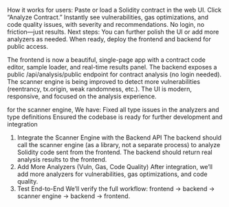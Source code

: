 How it works for users:
Paste or load a Solidity contract in the web UI.
Click “Analyze Contract.”
Instantly see vulnerabilities, gas optimizations, and code quality issues, with severity and recommendations.
No login, no friction—just results.
Next steps:
You can further polish the UI or add more analyzers as needed.
When ready, deploy the frontend and backend for public access.


The frontend is now a beautiful, single-page app with a contract code editor, sample loader, and real-time results panel.
The backend exposes a public /api/analysis/public endpoint for contract analysis (no login needed).
The scanner engine is being improved to detect more vulnerabilities (reentrancy, tx.origin, weak randomness, etc.).
The UI is modern, responsive, and focused on the analysis experience.

for the scanner engine, We have:
Fixed all type issues in the analyzers and type definitions
Ensured the codebase is ready for further development and integration


1. Integrate the Scanner Engine with the Backend API
The backend should call the scanner engine (as a library, not a separate process) to analyze Solidity code sent from the frontend.
The backend should return real analysis results to the frontend.
2. Add More Analyzers (Vuln, Gas, Code Quality)
After integration, we’ll add more analyzers for vulnerabilities, gas optimizations, and code quality.
3. Test End-to-End
We’ll verify the full workflow: frontend → backend → scanner engine → backend → frontend.